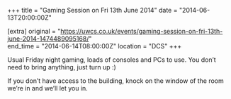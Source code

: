 +++
title = "Gaming Session on Fri 13th June 2014"
date = "2014-06-13T20:00:00Z"

[extra]
original = "https://uwcs.co.uk/events/gaming-session-on-fri-13th-june-2014-1474489095168/"    
end_time = "2014-06-14T08:00:00Z"
location = "DCS"
+++

Usual Friday night gaming, loads of consoles and PCs to use. You don’t need to bring anything, just turn up :)

If you don’t have access to the building, knock on the window of the room we’re in and we’ll let you in.

